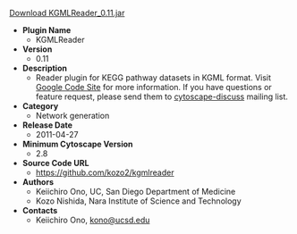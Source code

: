 <a href="KGMLReader_0.11.jar">Download KGMLReader_0.11.jar</a>

* __Plugin Name__
  * KGMLReader
* __Version__
  * 0.11
* __Description__
  * Reader plugin for KEGG pathway datasets in KGML format.  Visit <a href="http://code.google.com/p/kgmlreader/">Google Code Site</a> for more information.  If you have questions or feature request, please send them to <a href="http://groups-beta.google.com/group/cytoscape-discuss">cytoscape-discuss</a> mailing list.
* __Category__
  * Network generation
* __Release Date__
  * 2011-04-27
* __Minimum Cytoscape Version__
  * 2.8
* __Source Code URL__
  * https://github.com/kozo2/kgmlreader
* __Authors__
  * Keiichiro Ono, UC, San Diego Department of Medicine
  * Kozo Nishida, Nara Institute of Science and Technology
* __Contacts__
  * Keiichiro Ono, kono@ucsd.edu
